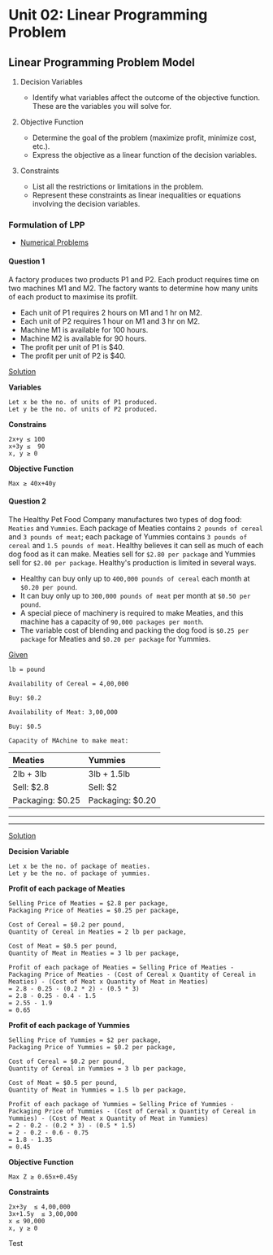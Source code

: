 # Unit 02: Linear Programming Problem

## Linear Programming Problem Model

1. Decision Variables

    - Identify what variables affect the outcome of the objective function. These are the variables you will solve for.

2. Objective Function

   - Determine the goal of the problem (maximize profit, minimize cost, etc.).
   - Express the objective as a linear function of the decision variables.

3. Constraints
   - List all the restrictions or limitations in the problem.
   - Represent these constraints as linear inequalities or equations involving the decision variables.

### Formulation of LPP

- [Numerical Problems](./Unit-02-Numericals.md)

#### Question 1

A factory produces two products P1 and P2. Each product requires time on two machines M1 and M2. The factory wants to determine how many units of each product to maximise its profilt.

- Each unit of P1 requires 2 hours on M1 and 1 hr on M2.
- Each unit of P2 requires 1 hour on M1 and 3 hr on M2.
- Machine M1 is available for 100 hours.
- Machine M2 is available for 90 hours. 
- The profit per unit of P1 is $40.
- The profit per unit of P2 is $40.

<u>Solution</u>

**Variables**

```
Let x be the no. of units of P1 produced.
Let y be the no. of units of P2 produced.
```

**Constrains**

```
2x+y ≤ 100
x+3y ≤  90
x, y ≥ 0
```

**Objective Function**

```
Max ≥ 40x+40y
```

#### Question 2

The Healthy Pet Food Company manufactures two types of dog food: `Meaties` and `Yummies`. Each package of Meaties contains `2 pounds of cereal` and `3 pounds of meat`; each package of Yummies contains `3 pounds of cereal` and `1.5 pounds of meat`. Healthy believes it can sell as much of each dog food as it can make. Meaties sell for `$2.80 per package` and Yummies sell for `$2.00 per package`. Healthy's production is limited in several ways.

- Healthy can buy only up to `400,000 pounds of cereal` each month at `$0.20 per pound`. 
- It can buy only up to `300,000 pounds of meat` per month at `$0.50 per pound`. 
- A special piece of machinery is required to make Meaties, and this machine has a capacity of `90,000 packages per month`. 
- The variable cost of blending and packing the dog food is `$0.25 per package` for Meaties and `$0.20 per package` for Yummies.

<u>Given</u>

`lb = pound`

`Availability of Cereal = 4,00,000`

`Buy: $0.2`

`Availability of Meat: 3,00,000`

`Buy: $0.5`

`Capacity of MAchine to make meat:  `

| Meaties          | Yummies          |
| :--------------- | :--------------- |
| 2lb + 3lb        | 3lb + 1.5lb      |
| Sell: $2.8       | Sell: $2         |
| Packaging: $0.25 | Packaging: $0.20 |

---

---

<u>Solution</u>

**Decision Variable**

```
Let x be the no. of package of meaties.
Let y be the no. of package of yummies.
```

**Profit of each package of Meaties**

```
Selling Price of Meaties = $2.8 per package,
Packaging Price of Meaties = $0.25 per package,

Cost of Cereal = $0.2 per pound,
Quantity of Cereal in Meaties = 2 lb per package,

Cost of Meat = $0.5 per pound,
Quantity of Meat in Meaties = 3 lb per package,

Profit of each package of Meaties = Selling Price of Meaties - Packaging Price of Meaties - (Cost of Cereal x Quantity of Cereal in Meaties) - (Cost of Meat x Quantity of Meat in Meaties)
= 2.8 - 0.25 - (0.2 * 2) - (0.5 * 3)
= 2.8 - 0.25 - 0.4 - 1.5
= 2.55 - 1.9
= 0.65
```

**Profit of each package of Yummies**

```
Selling Price of Yummies = $2 per package,
Packaging Price of Yummies = $0.2 per package,

Cost of Cereal = $0.2 per pound,
Quantity of Cereal in Yummies = 3 lb per package,

Cost of Meat = $0.5 per pound,
Quantity of Meat in Yummies = 1.5 lb per package,

Profit of each package of Yummies = Selling Price of Yummies - Packaging Price of Yummies - (Cost of Cereal x Quantity of Cereal in Yummies) - (Cost of Meat x Quantity of Meat in Yummies)
= 2 - 0.2 - (0.2 * 3) - (0.5 * 1.5)
= 2 - 0.2 - 0.6 - 0.75
= 1.8 - 1.35
= 0.45
```

**Objective Function**

```
Max Z ≥ 0.65x+0.45y
```

**Constraints**

```
2x+3y  ≤ 4,00,000
3x+1.5y  ≤ 3,00,000
x ≤ 90,000
x, y ≥ 0
```

Test
